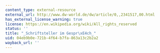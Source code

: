 ```yaml
---
content_type: external-resource
external_url: http://www.dw-world.de/dw/article/0,,2341517,00.html
has_external_license_warning: true
license: https://en.wikipedia.org/wiki/All_rights_reserved
status: ''
title: "_Schriftsteller im Gespr\xE4ch_"
uid: 04eb9b0e-721b-4f64-b7fa-863a13c2b2a2
wayback_url: ''
---
```

